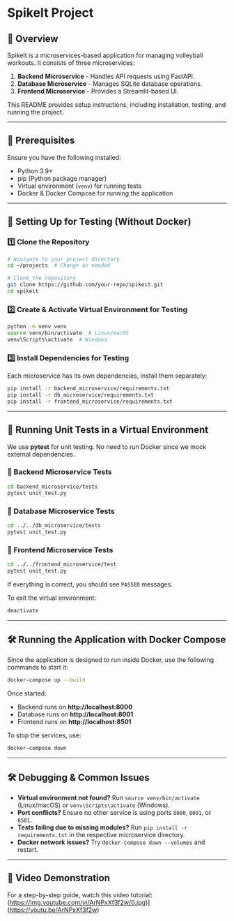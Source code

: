 # SpikeIt Project

## 📌 Overview
SpikeIt is a microservices-based application for managing volleyball workouts. It consists of three microservices:
1. **Backend Microservice** - Handles API requests using FastAPI.
2. **Database Microservice** - Manages SQLite database operations.
3. **Frontend Microservice** - Provides a Streamlit-based UI.

This README provides setup instructions, including installation, testing, and running the project.

---

## 🔧 Prerequisites
Ensure you have the following installed:
- Python 3.9+
- pip (Python package manager)
- Virtual environment (`venv`) for running tests
- Docker & Docker Compose for running the application

---

## 🚀 Setting Up for Testing (Without Docker)
### **1️⃣ Clone the Repository**
```bash
# Navigate to your project directory
cd ~/projects  # Change as needed

# Clone the repository
git clone https://github.com/your-repo/spikeit.git
cd spikeit
```

### **2️⃣ Create & Activate Virtual Environment for Testing**
```bash
python -m venv venv
source venv/bin/activate  # Linux/macOS
venv\Scripts\activate  # Windows
```

### **3️⃣ Install Dependencies for Testing**
Each microservice has its own dependencies, install them separately:
```bash
pip install -r backend_microservice/requirements.txt
pip install -r db_microservice/requirements.txt
pip install -r frontend_microservice/requirements.txt
```

---

## 🧦 Running Unit Tests in a Virtual Environment
We use **pytest** for unit testing. No need to run Docker since we mock external dependencies.

### **🔹 Backend Microservice Tests**
```bash
cd backend_microservice/tests
pytest unit_test.py
```

### **🔹 Database Microservice Tests**
```bash
cd ../../db_microservice/tests
pytest unit_test.py
```

### **🔹 Frontend Microservice Tests**
```bash
cd ../../frontend_microservice/test
pytest unit_test.py
```

If everything is correct, you should see `PASSED` messages.

To exit the virtual environment:
```bash
deactivate
```

---

## 🛠️ Running the Application with Docker Compose
Since the application is designed to run inside Docker, use the following commands to start it:

```bash
docker-compose up --build
```

Once started:
- Backend runs on **http://localhost:8000**
- Database runs on **http://localhost:8001**
- Frontend runs on **http://localhost:8501**

To stop the services, use:
```bash
docker-compose down
```

---

## 🛠️ Debugging & Common Issues
- **Virtual environment not found?** Run `source venv/bin/activate` (Linux/macOS) or `venv\Scripts\activate` (Windows).
- **Port conflicts?** Ensure no other service is using ports `8000`, `8001`, or `8501`.
- **Tests failing due to missing modules?** Run `pip install -r requirements.txt` in the respective microservice directory.
- **Docker network issues?** Try `docker-compose down --volumes` and restart.

---

## 🎥 Video Demonstration
For a step-by-step guide, watch this video tutorial:  
(https://img.youtube.com/vi/ArNPxXf3f2w/0.jpg)](https://youtu.be/ArNPxXf3f2w)

